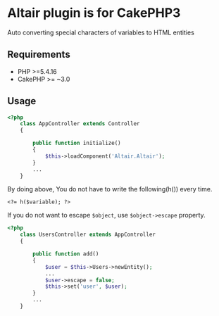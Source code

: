 # Altair plugin is  for CakePHP3
Auto converting special characters of variables to HTML entities

## Requirements ##

* PHP >=5.4.16
* CakePHP >= ~3.0

## Usage

```php
<?php
    class AppController extends Controller
    {

        public function initialize()
        {
            $this->loadComponent('Altair.Altair');
        }
        ...
    }
```

By doing above,
You do not have to write the following(h()) every time.
```
<?= h($variable); ?>
```

If you do not want to escape `$object`, use `$object->escape` property.

```php
<?php
    class UsersController extends AppController
    {

        public function add()
        {
            $user = $this->Users->newEntity();
            ...
            $user->escape = false;
            $this->set('user', $user);
        }
        ...
    }
```



